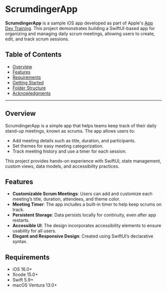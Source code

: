 # ScrumdingerApp

**ScrumdingerApp** is a sample iOS app developed as part of Apple's [App Dev Training](https://developer.apple.com/tutorials/app-dev-training). This project demonstrates building a SwiftUI-based app for organizing and managing daily scrum meetings, allowing users to create, edit, and track scrum sessions.

## Table of Contents
- [Overview](#overview)
- [Features](#features)
- [Requirements](#requirements)
- [Getting Started](#getting-started)
- [Folder Structure](#folder-structure)
- [Acknowledgments](#acknowledgments)

---

## Overview
ScrumdingerApp is a simple app that helps teams keep track of their daily stand-up meetings, known as scrums. The app allows users to:
- Add meeting details such as title, duration, and participants.
- Set themes for easy meeting categorization.
- Track meeting history and use a timer for each session.

This project provides hands-on experience with SwiftUI, state management, custom views, data models, and accessibility practices.

## Features
- **Customizable Scrum Meetings**: Users can add and customize each meeting’s title, duration, attendees, and theme color.
- **Meeting Timer**: The app includes a built-in timer to help keep scrums on track.
- **Persistent Storage**: Data persists locally for continuity, even after app restarts.
- **Accessible UI**: The design incorporates accessibility elements to ensure usability for all users.
- **Elegant and Responsive Design**: Created using SwiftUI’s declarative syntax.

## Requirements
- iOS 16.0+
- Xcode 15.0+
- Swift 5.9+
- macOS Ventura 13.0+
